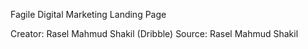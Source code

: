 Fagile Digital Marketing Landing Page

Creator: Rasel Mahmud Shakil (Dribble)
Source: Rasel Mahmud Shakil